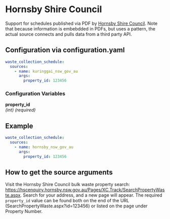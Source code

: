 # Hornsby Shire Council

Support for schedules published via PDF by [Hornsby Shire Council](https://hscenquiry.hornsby.nsw.gov.au/Pages/XC.Track/SearchPropertyWaste.aspx).
Note that because information is embebdded in PDFs, but uses a pattern, the actual source connects and pulls data from a third party API.

## Configuration via configuration.yaml

```yaml
waste_collection_schedule:
  sources:
    - name: kuringgai_nsw_gov_au
      args:
        property_id: 123456
```

### Configuration Variables

**property_id**  
*(int) (required)*

## Example

```yaml
waste_collection_schedule:
  sources:
    - name: hornsby_nsw_gov_au
      args:
        property_id: 123456
```

## How to get the source arguments
Visit the Hornsby Shire Council bulk waste property search: https://hscenquiry.hornsby.nsw.gov.au/Pages/XC.Track/SearchPropertyWaste.aspx. Search for your address, and a new page will appear. The required `property_id` value can be found both on the end of the URL (SearchPropertyWaste.aspx?id=123456) or listed on the page under Property Number.
